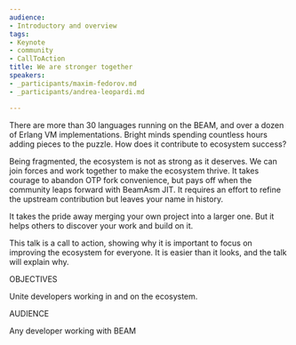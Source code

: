 ```yaml
---
audience:
- Introductory and overview
tags:
- Keynote
- community
- CallToAction
title: We are stronger together
speakers:
- _participants/maxim-fedorov.md
- _participants/andrea-leopardi.md

---
```

There are more than 30 languages running on the BEAM, and over a dozen of Erlang VM implementations. Bright minds spending countless hours adding pieces to the puzzle. How does it contribute to ecosystem success?

Being fragmented, the ecosystem is not as strong as it deserves. We can join forces and work together to make the ecosystem thrive. It takes courage to abandon OTP fork convenience, but pays off when the community leaps forward with BeamAsm JIT. It requires an effort to refine the upstream contribution but leaves your name in history.

It takes the pride away merging your own project into a larger one. But it helps others to discover your work and build on it.

This talk is a call to action, showing why it is important to focus on improving the ecosystem for everyone. It is easier than it looks, and the talk will explain why.

OBJECTIVES

Unite developers working in and on the ecosystem.

AUDIENCE

Any developer working with BEAM